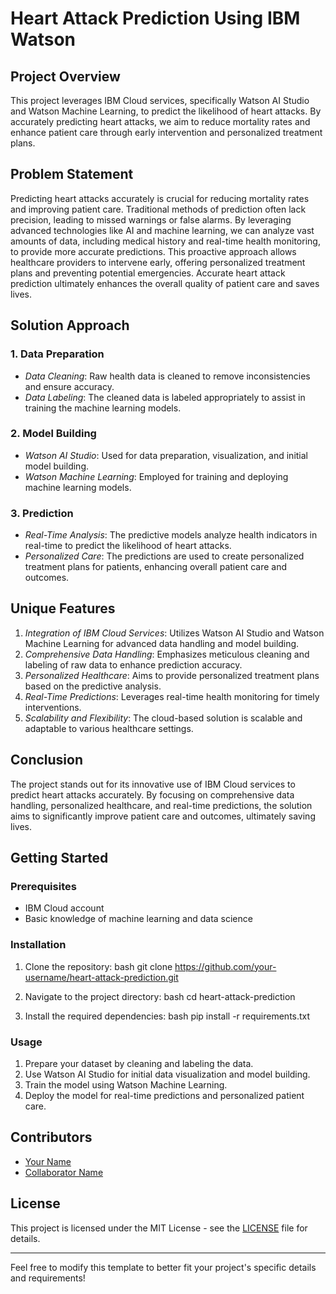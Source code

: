 # Heart Attack Prediction Using IBM Watson

## Project Overview

This project leverages IBM Cloud services, specifically Watson AI Studio and Watson Machine Learning, to predict the likelihood of heart attacks. By accurately predicting heart attacks, we aim to reduce mortality rates and enhance patient care through early intervention and personalized treatment plans.

## Problem Statement

Predicting heart attacks accurately is crucial for reducing mortality rates and improving patient care. Traditional methods of prediction often lack precision, leading to missed warnings or false alarms. By leveraging advanced technologies like AI and machine learning, we can analyze vast amounts of data, including medical history and real-time health monitoring, to provide more accurate predictions. This proactive approach allows healthcare providers to intervene early, offering personalized treatment plans and preventing potential emergencies. Accurate heart attack prediction ultimately enhances the overall quality of patient care and saves lives.

## Solution Approach

### 1. Data Preparation
- *Data Cleaning*: Raw health data is cleaned to remove inconsistencies and ensure accuracy.
- *Data Labeling*: The cleaned data is labeled appropriately to assist in training the machine learning models.

### 2. Model Building
- *Watson AI Studio*: Used for data preparation, visualization, and initial model building.
- *Watson Machine Learning*: Employed for training and deploying machine learning models.

### 3. Prediction
- *Real-Time Analysis*: The predictive models analyze health indicators in real-time to predict the likelihood of heart attacks.
- *Personalized Care*: The predictions are used to create personalized treatment plans for patients, enhancing overall patient care and outcomes.

## Unique Features

1. *Integration of IBM Cloud Services*: Utilizes Watson AI Studio and Watson Machine Learning for advanced data handling and model building.
2. *Comprehensive Data Handling*: Emphasizes meticulous cleaning and labeling of raw data to enhance prediction accuracy.
3. *Personalized Healthcare*: Aims to provide personalized treatment plans based on the predictive analysis.
4. *Real-Time Predictions*: Leverages real-time health monitoring for timely interventions.
5. *Scalability and Flexibility*: The cloud-based solution is scalable and adaptable to various healthcare settings.

## Conclusion

The project stands out for its innovative use of IBM Cloud services to predict heart attacks accurately. By focusing on comprehensive data handling, personalized healthcare, and real-time predictions, the solution aims to significantly improve patient care and outcomes, ultimately saving lives.

## Getting Started

### Prerequisites

- IBM Cloud account
- Basic knowledge of machine learning and data science

### Installation

1. Clone the repository:
bash
git clone https://github.com/your-username/heart-attack-prediction.git


2. Navigate to the project directory:
bash
cd heart-attack-prediction


3. Install the required dependencies:
bash
pip install -r requirements.txt


### Usage

1. Prepare your dataset by cleaning and labeling the data.
2. Use Watson AI Studio for initial data visualization and model building.
3. Train the model using Watson Machine Learning.
4. Deploy the model for real-time predictions and personalized patient care.

## Contributors

- [Your Name](https://github.com/your-username)
- [Collaborator Name](https://github.com/collaborator-username)

## License

This project is licensed under the MIT License - see the [LICENSE](LICENSE) file for details.

---

Feel free to modify this template to better fit your project's specific details and requirements!
